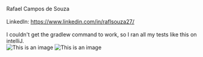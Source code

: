 Rafael Campos de Souza <br><br>
LinkedIn: https://www.linkedin.com/in/raflsouza27/ <br><br>
I couldn't get the gradlew command to work, so I ran all my tests like this on intelliJ.<br>
![This is an image](https://github.com/Rafl27/Cheapest-Hotel---Syngenta-Challenge/blob/master/testing.png)
![This is an image](https://github.com/Rafl27/Cheapest-Hotel---Syngenta-Challenge/blob/master/complete.png)

